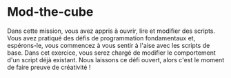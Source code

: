 # Mod-the-cube
Dans cette mission, vous avez appris à ouvrir, lire et modifier des scripts. Vous avez pratiqué des défis de programmation fondamentaux et, espérons-le, vous commencez à vous sentir à l'aise avec les scripts de base. Dans cet exercice, vous serez chargé de modifier le comportement d'un script déjà existant. Nous laissons ce défi ouvert, alors c'est le moment de faire preuve de créativité !
